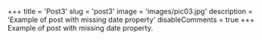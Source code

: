 +++
title = 'Post3'
slug = 'post3'
image = 'images/pic03.jpg'
description = 'Example of post with missing date property'
disableComments = true
+++
Example of post with missing date property.